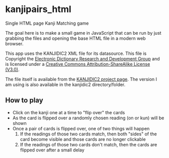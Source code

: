 # kanjipairs_html
Single HTML page Kanji Matching game

The goal here is to make a small game in JavaScript that can be run by just grabbing the files and opening the base HTML file in a modern web browser.

This app uses the KANJIDIC2 XML file for its datasource.
This file is Copyright the [Electronic Dictionary Research and Development Group](http://www.edrdg.org/edrdg/licence.html) and is licensed under a [Creative Commons Attribution-ShareAlike License (V3.0)](http://creativecommons.org/licenses/by-sa/3.0/).

The file itself is available from the [KANJIDIC2 project page](http://www.csse.monash.edu.au/~jwb/kanjidic2/).
The version I am using is also available in the kanjidic2 directory/folder.

## How to play
* Click on the kanji one at a time to "flip over" the cards
* As the card is flipped over a randomly chosen reading (on or kun) will be shown
* Once a pair of cards is flipped over, one of two things will happen
  1) If the readings of those two cards match, then both "sides" of the card become visible and those cards are no longer clickable
  2) If the readings of those two cards don't match, then the cards are flipped over after a small delay

